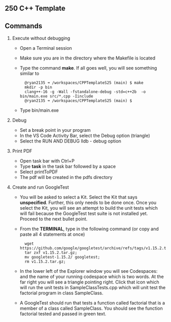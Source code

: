 ## 250 C++ Template

## Commands

1. Execute without debugging

    * Open a Terminal session
    * Make sure you are in the directory where the Makefile is located
    * Type the command <b>make</b>. If all goes well, you will see something similar to 

      ```
        @ryan2135 ➜ /workspaces/CPPTemplateS25 (main) $ make
        mkdir -p bin
        clang++-16 -g -Wall -fstandalone-debug -std=c++2b  -o bin/main.exe src/*.cpp -Iinclude
        @ryan2135 ➜ /workspaces/CPPTemplateS25 (main) $ 
      ```
    * Type bin/main.exe

2. Debug

    * Set a break point in your program
    * In the VS Code Activity Bar, select the Debug option (triangle)
    * Select the RUN AND DEBUG lldb - debug option

3. Print PDF

    * Open task bar with Ctrl+P
    * Type <b>task</b> in the task bar followed by a space
    * Select printToPDF
    * The pdf will be created in the pdfs directory

4. Create and run GoogleTest

    * You will be asked to select a Kit. Select the Kit that says **unspecified**. Further, this only needs to be done once. Once you select the Kit, you will see an attempt to build the unit tests which will fail because the GoogleTest test suite is not installed yet. Proceed to the next bullet point.

    * From the **TERMINAL**, type in the following command (or copy and paste all 4 statements at once)
      ```
        wget https://github.com/google/googletest/archive/refs/tags/v1.15.2.tar.gz;
        tar zxf v1.15.2.tar.gz;
        mv googletest-1.15.2/ googletest;
        rm v1.15.2.tar.gz;
      ```

    * In the lower left of the Explorer window you will see Codespaces: and the name of your running codespace which is two words. At the far right you will see a triangle pointing right. Click that icon which will run the unit tests in SampleClassTests.cpp which will unit test the factorial program in class SampleClass.

    * A GoogleTest should run that tests a function called factorial that is a member of a class called SampleClass. You should see the function factorial tested and passed in green text.